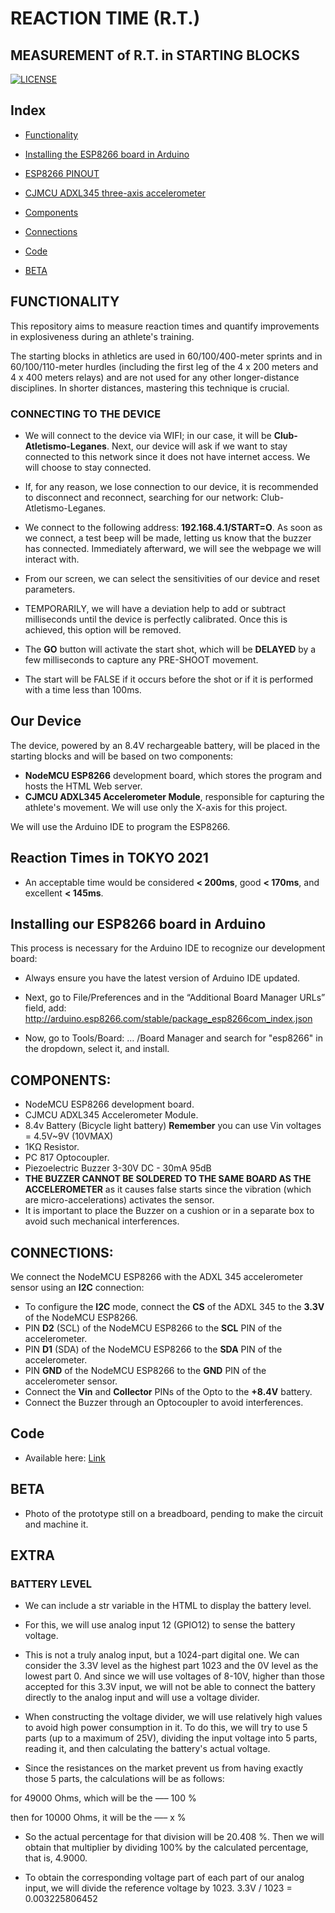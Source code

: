 # REACTION TIME (R.T.)
## MEASUREMENT of R.T. in STARTING BLOCKS

[![LICENSE](https://img.shields.io/badge/license-MIT-lightgrey.svg)](/LICENSE.txt)

## Index

- [Functionality](https://github.com/fran-byte/tiempo_reaccion/blob/main/README.md#FUNCIONAMIENTO)

- [Installing the ESP8266 board in Arduino](https://github.com/fran-byte/tiempo_reaccion/blob/main/README.md#instalando-nuestra-tarjeta-esp8266-en-arduino)

- [ESP8266 PINOUT](https://github.com/fran-byte/tiempo_reaccion/blob/main/README.md#pinout-datasheet)

- [CJMCU ADXL345 three-axis accelerometer](https://github.com/fran-byte/tiempo_reaccion/blob/main/README.md#cjmcu-adxl345-aceler%C3%B3metro-de-tres-ejes)

- [Components](https://github.com/fran-byte/tiempo_reaccion/blob/main/README.md#componentes)

- [Connections](https://github.com/fran-byte/tiempo_reaccion/blob/main/README.md#conexiones)

- [Code](https://github.com/fran-byte/tiempo_reaccion/tree/main/code/tiempo_reaccion)

- [BETA](https://github.com/fran-byte/tiempo_reaccion#beta)


## FUNCTIONALITY

This repository aims to measure reaction times and quantify improvements in explosiveness during an athlete's training.

The starting blocks in athletics are used in 60/100/400-meter sprints and in 60/100/110-meter hurdles (including the first leg of the 4 x 200 meters and 4 x 400 meters relays) and are not used for any other longer-distance disciplines. In shorter distances, mastering this technique is crucial.

### CONNECTING TO THE DEVICE

- We will connect to the device via WIFI; in our case, it will be **Club-Atletismo-Leganes**. Next, our device will ask if we want to stay connected to this network since it does not have internet access. We will choose to stay connected.
- If, for any reason, we lose connection to our device, it is recommended to disconnect and reconnect, searching for our network: Club-Atletismo-Leganes.
- We connect to the following address: **192.168.4.1/START=O**. As soon as we connect, a test beep will be made, letting us know that the buzzer has connected. Immediately afterward, we will see the webpage we will interact with.

- From our screen, we can select the sensitivities of our device and reset parameters.
- TEMPORARILY, we will have a deviation help to add or subtract milliseconds until the device is perfectly calibrated. Once this is achieved, this option will be removed.
- The **GO** button will activate the start shot, which will be **DELAYED** by a few milliseconds to capture any PRE-SHOOT movement.
- The start will be FALSE if it occurs before the shot or if it is performed with a time less than 100ms.

## Our Device

The device, powered by an 8.4V rechargeable battery, will be placed in the starting blocks and will be based on two components:

- **NodeMCU ESP8266** development board, which stores the program and hosts the HTML Web server.
- **CJMCU ADXL345 Accelerometer Module**, responsible for capturing the athlete's movement. We will use only the X-axis for this project.

We will use the Arduino IDE to program the ESP8266.

## Reaction Times in TOKYO 2021

- An acceptable time would be considered **< 200ms**, good **< 170ms**, and excellent **< 145ms**.

## Installing our ESP8266 board in Arduino

This process is necessary for the Arduino IDE to recognize our development board:

- Always ensure you have the latest version of Arduino IDE updated.

- Next, go to File/Preferences and in the “Additional Board Manager URLs” field, add:
http://arduino.esp8266.com/stable/package_esp8266com_index.json



- Now, go to Tools/Board: … /Board Manager and search for "esp8266" in the dropdown, select it, and install.

## COMPONENTS:
- NodeMCU ESP8266 development board.
- CJMCU ADXL345 Accelerometer Module.
- 8.4v Battery (Bicycle light battery) **Remember** you can use Vin voltages = 4.5V~9V (10VMAX)
- 1KΩ Resistor.
- PC 817 Optocoupler.
- Piezoelectric Buzzer 3-30V DC - 30mA 95dB
- **THE BUZZER CANNOT BE SOLDERED TO THE SAME BOARD AS THE ACCELEROMETER** as it causes false starts since the vibration (which are micro-accelerations) activates the sensor.
- It is important to place the Buzzer on a cushion or in a separate box to avoid such mechanical interferences.

## CONNECTIONS:
We connect the NodeMCU ESP8266 with the ADXL 345 accelerometer sensor using an **I2C** connection:

- To configure the **I2C** mode, connect the **CS** of the ADXL 345 to the **3.3V** of the NodeMCU ESP8266.
- PIN **D2** (SCL) of the NodeMCU ESP8266 to the **SCL** PIN of the accelerometer.
- PIN **D1** (SDA) of the NodeMCU ESP8266 to the **SDA** PIN of the accelerometer.
- PIN **GND** of the NodeMCU ESP8266 to the **GND** PIN of the accelerometer sensor.
- Connect the **Vin** and **Collector** PINs of the Opto to the **+8.4V** battery.
- Connect the Buzzer through an Optocoupler to avoid interferences.

## Code

- Available here: [Link](https://github.com/fran-byte/tiempo_reaccion/tree/main/code/tiempo_reaccion)

## BETA

- Photo of the prototype still on a breadboard, pending to make the circuit and machine it.

## EXTRA
### BATTERY LEVEL

- We can include a str variable in the HTML to display the battery level.
- For this, we will use analog input 12 (GPIO12) to sense the battery voltage.

- This is not a truly analog input, but a 1024-part digital one. We can consider the 3.3V level as the highest part 1023 and the 0V level as the lowest part 0. And since we will use voltages of 8-10V, higher than those accepted for this 3.3V input, we will not be able to connect the battery directly to the analog input and will use a voltage divider.
- When constructing the voltage divider, we will use relatively high values to avoid high power consumption in it. To do this, we will try to use 5 parts (up to a maximum of 25V), dividing the input voltage into 5 parts, reading it, and then calculating the battery's actual voltage.
- Since the resistances on the market prevent us from having exactly those 5 parts, the calculations will be as follows:

for 49000 Ohms, which will be the —– 100 %

then for 10000 Ohms, it will be the —– x %

- So the actual percentage for that division will be 20.408 %. Then we will obtain that multiplier by dividing 100% by the calculated percentage, that is, 4.9000.

- To obtain the corresponding voltage part of each part of our analog input, we will divide the reference voltage by 1023.
3.3V / 1023 = 0.003225806452

